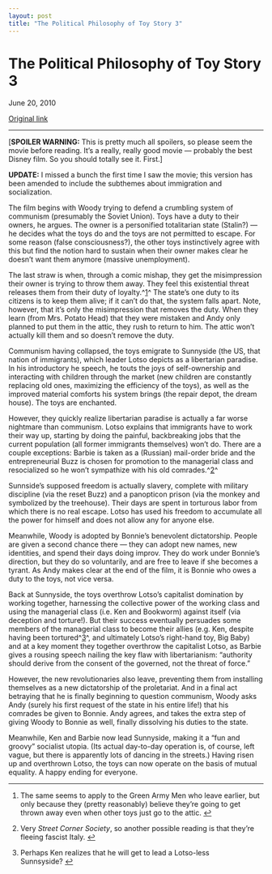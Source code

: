 ```yaml
---
layout: post
title: "The Political Philosophy of Toy Story 3"
---
```

The Political Philosophy of Toy Story 3
=======================================

June 20, 2010

[Original link](http://www.aaronsw.com/weblog/toystory3pol)

* * * * *

[**SPOILER WARNING:** This is pretty much all spoilers, so please seem
the movie before reading. It’s a really, really good movie — probably
the best Disney film. So you should totally see it. First.]

**UPDATE:** I missed a bunch the first time I saw the movie; this
version has been amended to include the subthemes about immigration and
socialization.

The film begins with Woody trying to defend a crumbling system of
communism (presumably the Soviet Union). Toys have a duty to their
owners, he argues. The owner is a personified totalitarian state
(Stalin?) — he decides what the toys do and the toys are not permitted
to escape. For some reason (false consciousness?), the other toys
instinctively agree with this but find the notion hard to sustain when
their owner makes clear he doesn’t want them anymore (massive
unemployment).

The last straw is when, through a comic mishap, they get the
misimpression their owner is trying to throw them away. They feel this
existential threat releases them from their duty of
loyalty.^[1](#fn:fn1)^ The state’s one duty to its citizens is to keep
them alive; if it can’t do that, the system falls apart. Note, however,
that it’s only the misimpression that removes the duty. When they learn
(from Mrs. Potato Head) that they were mistaken and Andy only planned to
put them in the attic, they rush to return to him. The attic won’t
actually kill them and so doesn’t remove the duty.

Communism having collapsed, the toys emigrate to Sunnyside (the US, that
nation of immigrants), which leader Lotso depicts as a libertarian
paradise. In his introductory he speech, he touts the joys of
self-ownership and interacting with children through the market (new
children are constantly replacing old ones, maximizing the efficiency of
the toys), as well as the improved material comforts his system brings
(the repair depot, the dream house). The toys are enchanted.

However, they quickly realize libertarian paradise is actually a far
worse nightmare than communism. Lotso explains that immigrants have to
work their way up, starting by doing the painful, backbreaking jobs that
the current population (all former immigrants themselves) won’t do.
There are a couple exceptions: Barbie is taken as a (Russian) mail-order
bride and the entrepreneurial Buzz is chosen for promotion to the
managerial class and resocialized so he won’t sympathize with his old
comrades.^[2](#fn:fni)^

Sunnside’s supposed freedom is actually slavery, complete with military
discipline (via the reset Buzz) and a panopticon prison (via the monkey
and symbolized by the treehouse). Their days are spent in torturous
labor from which there is no real escape. Lotso has used his freedom to
accumulate all the power for himself and does not allow any for anyone
else.

Meanwhile, Woody is adopted by Bonnie’s benevolent dictatorship. People
are given a second chance there — they can adopt new names, new
identities, and spend their days doing improv. They do work under
Bonnie’s direction, but they do so voluntarily, and are free to leave if
she becomes a tyrant. As Andy makes clear at the end of the film, it is
Bonnie who owes a duty to the toys, not vice versa.

Back at Sunnyside, the toys overthrow Lotso’s capitalist domination by
working together, harnessing the collective power of the working class
and using the managerial class (i.e. Ken and Bookworm) against itself
(via deception and torture!). But their success eventually persuades
some members of the managerial class to become their allies (e.g. Ken,
despite having been tortured^[3](#fn:fn3)^, and ultimately Lotso’s
right-hand toy, Big Baby) and at a key moment they together overthrow
the capitalist Lotso, as Barbie gives a rousing speech nailing the key
flaw with libertarianism: “authority should derive from the consent of
the governed, not the threat of force.”

However, the new revolutionaries also leave, preventing them from
installing themselves as a new dictatorship of the proletariat. And in a
final act betraying that he is finally beginning to question communism,
Woody asks Andy (surely his first request of the state in his entire
life!) that his comrades be given to Bonnie. Andy agrees, and takes the
extra step of giving Woody to Bonnie as well, finally dissolving his
duties to the state.

Meanwhile, Ken and Barbie now lead Sunnyside, making it a “fun and
groovy” socialist utopia. (Its actual day-to-day operation is, of
course, left vague, but there is apparently lots of dancing in the
streets.) Having risen up and overthrown Lotso, the toys can now operate
on the basis of mutual equality. A happy ending for everyone.

* * * * *

1.  The same seems to apply to the Green Army Men who leave earlier, but
    only because they (pretty reasonably) believe they’re going to get
    thrown away even when other toys just go to the
    attic. [↩](#fnref:fn1)

2.  Very *Street Corner Society*, so another possible reading is that
    they’re fleeing fascist Italy. [↩](#fnref:fni)

3.  Perhaps Ken realizes that he will get to lead a Lotso-less
    Sunnsyside? [↩](#fnref:fn3)


